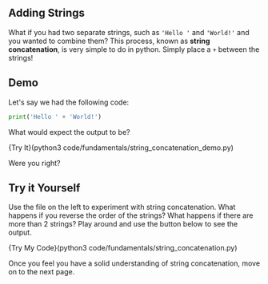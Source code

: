 ## Adding Strings
What if you had two separate strings, such as `'Hello '` and `'World!'` and you wanted to combine them? This process, known as **string concatenation**, is very simple to do in python. Simply place a `+` between the strings!

## Demo
Let's say we had the following code:
```python
print('Hello ' + 'World!')
```

What would expect the output to be?

{Try It}(python3 code/fundamentals/string_concatenation_demo.py)

Were you right?

## Try it Yourself
Use the file on the left to experiment with string concatenation. What happens if you reverse the order of the strings? What happens if there are more than 2 strings? Play around and use the button below to see the output.

{Try My Code}(python3 code/fundamentals/string_concatenation.py)

Once you feel you have a solid understanding of string concatenation, move on to the next page.